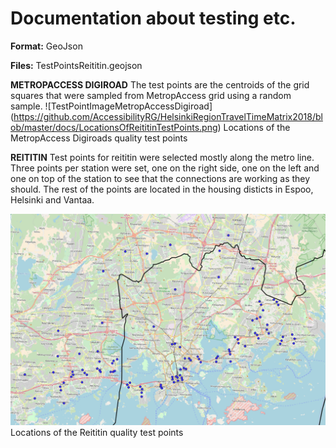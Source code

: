 # Documentation about testing etc. 
**Format:** GeoJson 

**Files:** TestPointsReititin.geojson

**METROPACCESS DIGIROAD**
The test points are the centroids of the grid squares that were sampled from MetropAccess grid using a random sample. 
![TestPointImageMetropAccessDigiroad] (https://github.com/AccessibilityRG/HelsinkiRegionTravelTimeMatrix2018/blob/master/docs/LocationsOfReititinTestPoints.png)
Locations of the MetropAccess Digiroads quality test points 

**REITITIN**
Test points for reititin were selected mostly along the metro line. Three points per station were set, one on the right side, one on the left and one on top of the station to see that the connections are working as they should. The rest of the points are located in the housing disticts in Espoo, Helsinki and Vantaa. 

![TestPointsImageReititin](https://github.com/AccessibilityRG/HelsinkiRegionTravelTimeMatrix2018/blob/master/docs/LocationsOfReititinTestPoints.png)
Locations of the Reititin quality test points 


